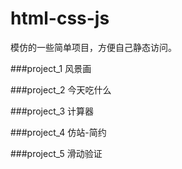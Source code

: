 # html-css-js
  模仿的一些简单项目，方便自己静态访问。
  
###project_1
    风景画
    
###project_2
    今天吃什么
    
###project_3
    计算器
    
###project_4
    仿站-简约
    
###project_5
    滑动验证
